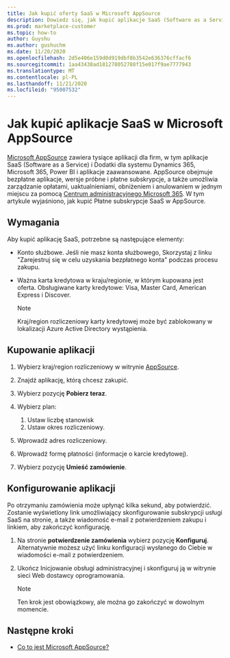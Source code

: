 ```yaml
---
title: Jak kupić oferty SaaS w Microsoft AppSource
description: Dowiedz się, jak kupić aplikacje SaaS (Software as a Service) od partnerów firmy Microsoft na Microsoft AppSource.
ms.prod: marketplace-customer
ms.topic: how-to
author: Guyshu
ms.author: gushuchm
ms.date: 11/20/2020
ms.openlocfilehash: 2d5e406e159d0d919dbf8b3542e636376cffacf6
ms.sourcegitcommit: 1aa43438ad181278052788f15e017f9ae7777943
ms.translationtype: MT
ms.contentlocale: pl-PL
ms.lasthandoff: 11/21/2020
ms.locfileid: "95007532"
---
```

# <a name="how-to-purchase-saas-apps-on-microsoft-appsource"></a>Jak kupić aplikacje SaaS w Microsoft AppSource

[Microsoft AppSource](https://appsource.microsoft.com/) zawiera tysiące aplikacji dla firm, w tym aplikacje SaaS (Software as a Service) i Dodatki dla systemu Dynamics 365, Microsoft 365, Power BI i aplikacje zaawansowane. AppSource obejmuje bezpłatne aplikacje, wersje próbne i płatne subskrypcje, a także umożliwia zarządzanie opłatami, uaktualnieniami, obniżeniem i anulowaniem w jednym miejscu za pomocą [Centrum administracyjnego Microsoft 365](/microsoft-365/admin/admin-overview/about-the-admin-center). W tym artykule wyjaśniono, jak kupić Płatne subskrypcje SaaS w AppSource.

## <a name="requirements"></a>Wymagania

Aby kupić aplikację SaaS, potrzebne są następujące elementy:

- Konto służbowe. Jeśli nie masz konta służbowego, Skorzystaj z linku "Zarejestruj się w celu uzyskania bezpłatnego konta" podczas procesu zakupu.

- Ważna karta kredytowa w kraju/regionie, w którym kupowana jest oferta. Obsługiwane karty kredytowe: Visa, Master Card, American Express i Discover.

    > [!Note]
    > Kraj/region rozliczeniowy karty kredytowej może być zablokowany w lokalizacji Azure Active Directory wystąpienia.

## <a name="purchase-the-application"></a>Kupowanie aplikacji

1. Wybierz kraj/region rozliczeniowy w witrynie [AppSource](https://appsource.microsoft.com/).
1. Znajdź aplikację, którą chcesz zakupić.
1. Wybierz pozycję **Pobierz teraz**.
1. Wybierz plan:

    1. Ustaw liczbę stanowisk
    1. Ustaw okres rozliczeniowy.
    
1. Wprowadź adres rozliczeniowy.
1. Wprowadź formę płatności (informacje o karcie kredytowej).    
1. Wybierz pozycję **Umieść zamówienie**.

## <a name="configure-the-application"></a>Konfigurowanie aplikacji

Po otrzymaniu zamówienia może upłynąć kilka sekund, aby potwierdzić. Zostanie wyświetlony link umożliwiający skonfigurowanie subskrypcji usługi SaaS na stronie, a także wiadomość e-mail z potwierdzeniem zakupu i linkiem, aby zakończyć konfigurację.

1. Na stronie **potwierdzenie zamówienia** wybierz pozycję **Konfiguruj**. Alternatywnie możesz użyć linku konfiguracji wysłanego do Ciebie w wiadomości e-mail z potwierdzeniem.
1. Ukończ Inicjowanie obsługi administracyjnej i skonfiguruj ją w witrynie sieci Web dostawcy oprogramowania.

    > [!Note]
    > Ten krok jest obowiązkowy, ale można go zakończyć w dowolnym momencie.

## <a name="next-steps"></a>Następne kroki

- [Co to jest Microsoft AppSource?](appsource-overview.md)
